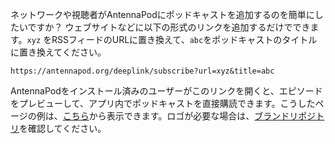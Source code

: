 ネットワークや視聴者がAntennaPodにポッドキャストを追加するのを簡単にしたいですか？ ウェブサイトなどに以下の形式のリンクを追加するだけでできます。`xyz` をRSSフィードのURLに置き換えて、`abc`をポッドキャストのタイトルに置き換えてください。

`https://antennapod.org/deeplink/subscribe?url=xyz&title=abc`

AntennaPodをインストール済みのユーザーがこのリンクを開くと、エピソードをプレビューして、アプリ内でポッドキャストを直接購読できます。こうしたページの例は、[こちら](/deeplink/subscribe?url=https://antennapod.org/rss.xml&title=Blog+Posts)から表示できます。ロゴが必要な場合は、[ブランドリポジトリ](https://github.com/AntennaPod/branding)を確認してください。

